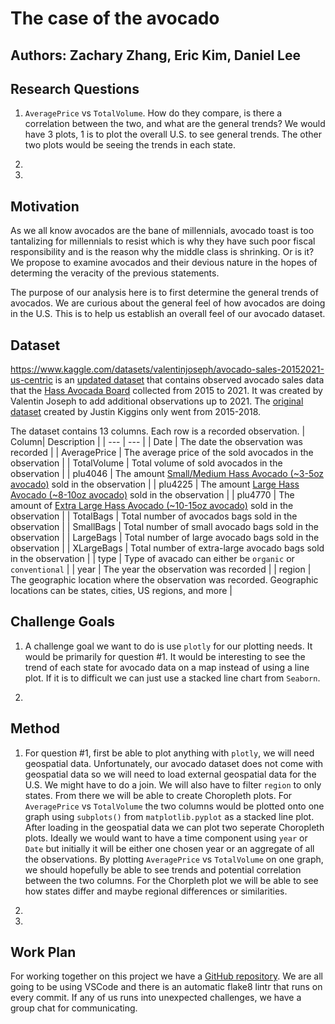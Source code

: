# The case of the avocado

## Authors: Zachary Zhang, Eric Kim, Daniel Lee

## Research Questions

1. `AveragePrice` vs `TotalVolume`. How do they compare, is there a correlation between the two, and what are the general trends? We would have 3 plots, 1 is to plot the overall U.S. to see general trends. The other two plots would be seeing the trends in each state.

2.

3.

## Motivation

As we all know avocados are the bane of millennials, avocado toast is too tantalizing for millennials to resist which is why they have such poor fiscal responsibility and is the reason why the middle class is shrinking. Or is it? We propose to examine avocados and their devious nature in the hopes of determing the veracity of the previous statements.

The purpose of our analysis here is to first determine the general trends of avocados. We are curious about the general feel of how avocados are doing in the U.S. This is to help us establish an overall feel of our avocado dataset.

## Dataset

<https://www.kaggle.com/datasets/valentinjoseph/avocado-sales-20152021-us-centric> is an [updated dataset](https://www.kaggle.com/datasets/neuromusic/avocado-prices) that contains observed avocado sales data that the [Hass Avocada Board](https://hassavocadoboard.com/) collected from 2015 to 2021. It was created by Valentin Joseph to add additional observations up to 2021. The [original dataset](https://www.kaggle.com/datasets/neuromusic/avocado-prices) created by Justin Kiggins only went from 2015-2018.

The dataset contains 13 columns. Each row is a recorded observation.
| Column| Description |
| ---   | ---         |
| Date | The date the observation was recorded |
| AveragePrice | The average price of the sold avocados in the observation |
| TotalVolume | Total volume of sold avocados in the observation |
| plu4046 | The amount [Small/Medium Hass Avocado (~3-5oz avocado)](https://loveonetoday.com/how-to/identify-hass-avocados/) sold in the observation |
| plu4225 | The amount [Large Hass Avocado (~8-10oz avocado)](https://loveonetoday.com/how-to/identify-hass-avocados/) sold in the observation |
| plu4770 | The amount of [Extra Large Hass Avocado (~10-15oz avocado)](https://loveonetoday.com/how-to/identify-hass-avocados/) sold in the observation |
| TotalBags | Total number of avocados bags sold in the observation |
| SmallBags |  Total number of small avocado bags sold in the observation |
| LargeBags | Total number of large avocado bags sold in the observation  |
| XLargeBags | Total number of extra-large avocado bags sold in the observation  |
| type | Type of avacado can either be `organic` or `conventional` |
| year | The year the observation was recorded |
| region | The geographic location where the observation was recorded. Geographic locations can be states, cities, US regions, and more |

## Challenge Goals

1. A challenge goal we want to do is use `plotly` for our plotting needs. It would be primarily for question #1. It would be interesting to see the trend of each state for avocado data on a map instead of using a line plot. If it is to difficult we can just use a stacked line chart from `Seaborn`.

2.

## Method

1. For question #1, first be able to plot anything with `plotly`, we will need geospatial data. Unfortunately, our avocado dataset does not come with geospatial data so we will need to load external geospatial data for the U.S. We might have to do a join. We will also have to filter `region` to only states. From there we will be able to create Choropleth plots. For `AveragePrice` vs `TotalVolume` the two columns would be plotted onto one graph using `subplots()` from `matplotlib.pyplot` as a stacked line plot. After loading in the geospatial data we can plot two seperate Choropleth plots. Ideally we would want to have a time component using `year` or `Date` but initially it will be either one chosen year or an aggregate of all the observations. By plotting `AveragePrice` vs `TotalVolume` on one  graph, we should hopefully be able to see trends and potential correlation between the two columns. For the Chorpleth plot we will be able to see how states differ and maybe regional differences or similarities.

2.

3.

## Work Plan

For working together on this project we have a [GitHub repository](https://github.com/Frey-mond/avocados). We are all going to be using VSCode and there is an automatic flake8 lintr that runs on every commit. If any of us runs into unexpected challenges, we have a group chat for communicating.
